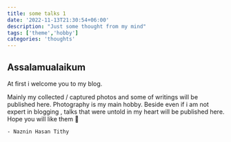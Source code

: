 ```yaml
---
title: some talks 1 
date: '2022-11-13T21:30:54+06:00'
description: "Just some thought from my mind"
tags: ['theme','hobby']
categories: 'thoughts'
---
```



## Assalamualaikum

At first i welcome you to my blog.

Mainly  my collected / captured photos  and some of writings will be published here.
Photography is my main hobby. Beside even if i am not expert in blogging  , talks that  were untold in my heart will be published here. Hope you will like them     🥰

    - Naznin Hasan Tithy
